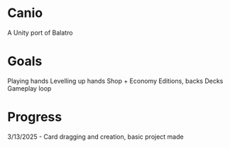 # Canio
A Unity port of Balatro

# Goals
Playing hands
Levelling up hands
Shop + Economy
Editions, backs
Decks
Gameplay loop

# Progress
3/13/2025 - Card dragging and creation, basic project made
